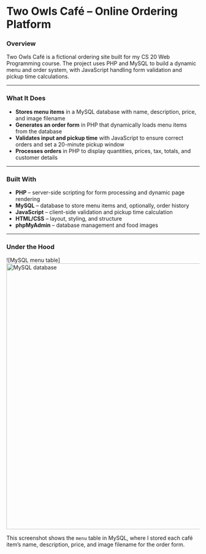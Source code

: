 # Two Owls Café – Online Ordering Platform

### Overview
Two Owls Café is a fictional ordering site built for my CS 20 Web Programming course. The project uses PHP and MySQL to build a dynamic menu and order system, with JavaScript handling form validation and pickup time calculations.

---

### What It Does
- **Stores menu items** in a MySQL database with name, description, price, and image filename  
- **Generates an order form** in PHP that dynamically loads menu items from the database  
- **Validates input and pickup time** with JavaScript to ensure correct orders and set a 20-minute pickup window  
- **Processes orders** in PHP to display quantities, prices, tax, totals, and customer details  

---

### Built With
- **PHP** – server-side scripting for form processing and dynamic page rendering  
- **MySQL** – database to store menu items and, optionally, order history  
- **JavaScript** – client-side validation and pickup time calculation  
- **HTML/CSS** – layout, styling, and structure  
- **phpMyAdmin** – database management and food images  

---

### Under the Hood
![MySQL menu table]<img width="1028" height="692" alt="MySQL database" src="https://github.com/user-attachments/assets/eb7c3adf-52b5-4483-81a8-245fe104210c" />


This screenshot shows the `menu` table in MySQL, where I stored each café item’s name, description, price, and image filename for the order form.
